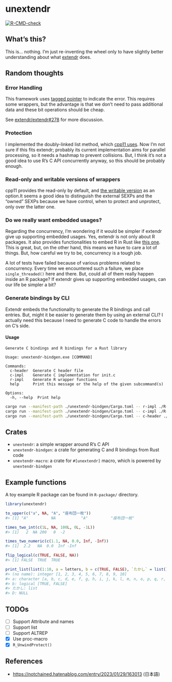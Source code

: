 
<!-- README.md is generated from README.Rmd. Please edit that file -->

# unextendr

<!-- badges: start -->

[![R-CMD-check](https://github.com/yutannihilation/unextendr/actions/workflows/R-CMD-check.yaml/badge.svg)](https://github.com/yutannihilation/unextendr/actions/workflows/R-CMD-check.yaml)
<!-- badges: end -->

## What’s this?

This is… nothing. I’m just re-inventing the wheel only to have slightly
better understanding about what [extendr](https://extendr.github.io/)
does.

## Random thoughts

### Error Handling

This framework uses [tagged
pointer](https://en.wikipedia.org/wiki/Tagged_pointer) to indicate the
error. This requires some wrappers, but the advantage is that we don’t
need to pass additional data and these bit operations should be cheap.

See [extendr/extendr#278](https://github.com/extendr/extendr/issues/278)
for more discussion.

### Protection

I implemented the doubly-linked list method, which [cpp11
uses](https://cpp11.r-lib.org/articles/internals.html#protection). Now
I’m not sure if this fits extendr; probably its current implementation
aims for parallel processing, so it needs a hashmap to prevent
collisions. But, I think it’s not a good idea to use R’s C API
concurrently anyway, so this should be probably enough.

### Read-only and writable versions of wrappers

cpp11 provides the read-only by default, and [the writable
version](https://cpp11.r-lib.org/articles/motivations.html#copy-on-write-semantics)
as an option.It seems a good idea to distinguish the external SEXPs and
the “owned” SEXPs because we have control, when to protect and
unprotect, only over the latter one.

### Do we really want embedded usages?

Regarding the concurrency, I’m wondering if it would be simpler if
extendr give up supporting embedded usages. Yes, extendr is not only
about R packages. It also provides functionalities to embed R in Rust
like [this
one](https://github.com/yutannihilation/extendr-tide-api-server-example).
This is great, but, on the other hand, this means we have to care a lot
of things. But, how careful we try to be, concurrency is a tough job.

A lot of tests have failed because of various problems related to
concurrency. Every time we encountered such a failure, we place
`single_threaded()` here and there. But, could all of them really happen
inside an R package? If extendr gives up supporting embedded usages, can
our life be simpler a bit?

### Generate bindings by CLI

Extendr embeds the functionality to generate the R bindings and call
entries. But, might it be easier to generate them by using an external
CLI? I actually need this because I need to generate C code to handle
the errors on C’s side.

#### Usage

``` console
Generate C bindings and R bindings for a Rust library

Usage: unextendr-bindgen.exe [COMMAND]

Commands:
  c-header  Generate C header file
  c-impl    Generate C implementation for init.c
  r-impl    Generate R wrapper functions
  help      Print this message or the help of the given subcommand(s)

Options:
  -h, --help  Print help
```

``` sh
cargo run --manifest-path ./unextendr-bindgen/Cargo.toml -- r-impl ./R-package/src/rust/src/lib.rs > ./R-package/R/wrappers.R
cargo run --manifest-path ./unextendr-bindgen/Cargo.toml -- c-impl ./R-package/src/rust/src/lib.rs > ./R-package/src/init
cargo run --manifest-path ./unextendr-bindgen/Cargo.toml -- c-header ./R-package/src/rust/src/lib.rs > ./R-package/src/rust/api.h
```

## Crates

- `unextendr`: a simple wrapper around R’s C API
- `unextendr-bindgen`: a crate for generating C and R bindings from Rust
  code
- `unextendr-macro`: a crate for `#[unextendr]` macro, which is powered
  by `unextendr-bindgen`

## Example functions

A toy example R package can be found in `R-package/` directory.

``` r
library(unextendr)

to_upper(c("a", NA, "A", "座布団一枚"))
#> [1] "A"          NA           "A"          "座布団一枚"

times_two_int(c(1L, NA, 100L, 0L, -1L))
#> [1]   2  NA 200   0  -2

times_two_numeric(c(1.1, NA, 0.0, Inf, -Inf))
#> [1]  2.2   NA  0.0  Inf -Inf

flip_logical(c(TRUE, FALSE, NA))
#> [1] FALSE  TRUE  TRUE

print_list(list(1:10, a = letters, b = c(TRUE, FALSE), `たかし` = list(), D = NULL))
#> (no name): integer [1, 2, 3, 4, 5, 6, 7, 8, 9, 10]
#> a: character [a, b, c, d, e, f, g, h, i, j, k, l, m, n, o, p, q, r, s, t, u, v, w, x, y, z]
#> b: logical [TRUE, FALSE]
#> たかし: list
#> D: NULL
```

## TODOs

- [ ] Support Attribute and names
- [ ] Support list
- [ ] Support ALTREP
- [x] Use proc-macro
- [x] `R_UnwindProtect()`

## References

- <https://notchained.hatenablog.com/entry/2023/01/29/163013> (日本語)
